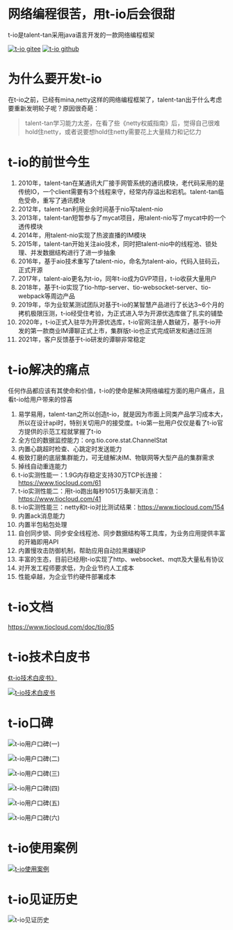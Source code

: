 
# 网络编程很苦，用t-io后会很甜
t-io是talent-tan采用java语言开发的一款网络编程框架

[![t-io gitee](https://www.tiocloud.com/2/imgs/product/tio/mayun.png)](https://gitee.com/tywo45/t-io)
[![t-io github](https://www.tiocloud.com/2/imgs/product/tio/Github.png)](https://github.com/tywo45/t-io)

# 为什么要开发t-io
在t-io之前，已经有mina,netty这样的网络编程框架了，talent-tan出于什么考虑要重新发明轮子呢？原因很奇葩： 
> talent-tan学习能力太差，在看了些《netty权威指南》后，觉得自己很难hold住netty，或者说要想hold住netty需要花上大量精力和记忆力

# t-io的前世今生
1. 2010年，talent-tan在某通讯大厂接手网管系统的通讯模块，老代码采用的是传统IO，一个client需要有3个线程来守，经常内存溢出和宕机。talent-tan临危受命，重写了通讯模块
2. 2012年，talent-tan利用业余时间基于nio写talent-nio
3. 2013年，talent-tan短暂参与了mycat项目，用talent-nio写了mycat中的一个透传模块
4. 2014年，用talent-nio实现了热波直播的IM模块
5. 2015年，talent-tan开始关注aio技术，同时把talent-nio中的线程池、锁处理、并发数据结构进行了进一步抽象
6. 2016年，基于aio技术重写了talent-nio，命名为talent-aio，代码入驻码云，正式开源
7. 2017年，talent-aio更名为t-io，同年t-io成为GVP项目，t-io收获大量用户
8. 2018年，基于t-io实现了tio-http-server、tio-websocket-server、tio-webpack等周边产品
9. 2019年，华为业软某测试团队对基于t-io的某智慧产品进行了长达3~6个月的拷机极限压测，t-io经受住考验，为正式进入华为开源优选库做了扎实的铺垫
10. 2020年，t-io正式入驻华为开源优选库，t-io官网注册人数破万，基于t-io开发的第一款商业IM谭聊正式上市，集群版t-io也正式完成研发和通过压测
11. 2021年，客户反馈基于t-io研发的谭聊非常稳定

# t-io解决的痛点
任何作品都应该有其使命和价值，t-io的使命是解决网络编程方面的用户痛点，且看t-io给用户带来的惊喜
1. 易学易用，talent-tan之所以创造t-io，就是因为市面上同类产品学习成本大，所以在设计api时，特别关切用户的接受度。t-io第一批用户仅仅是看了t-io官方提供的示范工程就掌握了t-io
2. 全方位的数据监控能力：org.tio.core.stat.ChannelStat
3. 内置心跳超时检查、心跳定时发送能力
4. 极致打磨的底层集群能力，可无缝解决IM、物联网等大型产品的集群需求
5. 掉线自动重连能力
6. t-io实测性能一：1.9G内存稳定支持30万TCP长连接：https://www.tiocloud.com/61
7. t-io实测性能二：用t-io跑出每秒1051万条聊天消息：https://www.tiocloud.com/41
8. t-io实测性能三：netty和t-io对比测试结果：https://www.tiocloud.com/154
9. 内置ack消息能力
10. 内置半包粘包处理
11. 自创同步锁、同步安全线程池、同步数据结构等工具库，为业务应用提供丰富的开箱即用API
12. 内置慢攻击防御机制，帮助应用自动拉黑嫌疑IP
13. 丰富的生态，目前已经用t-io实现了http、websocket、mqtt及大量私有协议
14. 对开发工程师要求低，为企业节约人工成本
15. 性能卓越，为企业节约硬件部署成本

# t-io文档
https://www.tiocloud.com/doc/tio/85

# t-io技术白皮书
[《t-io技术白皮书》](https://www.tiocloud.com/tio.pdf)

[![t-io技术白皮书](https://images.gitee.com/uploads/images/2021/1123/155602_fde63447_355738.jpeg "t-io技术白皮书.jpg")](https://www.tiocloud.com/tio.pdf)


# t-io口碑

![t-io用户口碑(一)](https://res.tiocloud.com/202111/blog/upload/img/50/8931/1119484/88097537/74541310905/47/165441/1465242802995732480_sm.jpeg "t-io用户口碑1.jpg")

![t-io用户口碑(二)](https://res.tiocloud.com/202111/blog/upload/img/50/8931/1119484/88097537/74541310905/30/165441/1465242803872342016_sm.jpeg "t-io用户口碑2.jpg")

![t-io用户口碑(三)](https://res.tiocloud.com/202111/blog/upload/img/50/8931/1119484/88097537/74541310905/20/165442/1465242804337909760_sm.jpeg "t-io用户口碑3.jpg")

![t-io用户口碑(四)](https://res.tiocloud.com/202111/blog/upload/img/50/8931/1119484/88097537/74541310905/90/165441/1465242803121561600_sm.jpeg "t-io用户口碑4.jpg")

![t-io用户口碑(五)](https://res.tiocloud.com/202111/blog/upload/img/50/8931/1119484/88097537/74541310905/29/165441/1465242803469688832_sm.jpeg "t-io用户口碑5.jpg")

![t-io用户口碑(六)](https://res.tiocloud.com/202111/blog/upload/img/50/8931/1119484/88097537/74541310905/41/165441/1465242802333032448_sm.jpeg "t-io用户口碑6.jpg")

# t-io使用案例
[![t-io使用案例](https://images.gitee.com/uploads/images/2021/1123/155431_8a7ea725_355738.jpeg "t-io使用案例.jpg")](https://www.tiocloud.com/2/case/index.html)

# t-io见证历史
![t-io见证历史](https://images.gitee.com/uploads/images/2021/1123/155507_3cff18d2_355738.jpeg "t-io见证历史.jpg")

